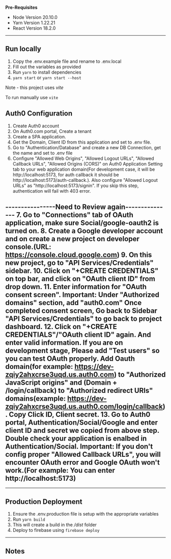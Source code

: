 **Pre-Requisites**

- Node Version 20.10.0
- Yarn Version 1.22.21
- React Version 18.2.0

---

## Run locally

1. Copy the .env.example file and rename to .env.local
2. Fill out the variables as provided
3. Run `yarn` to install dependencies
4. `yarn start` or `yarn start --host`

Note - this project uses *vite*

To run manually use `vite`

## Auth0 Configuration

1. Create Auth0 account
2. On Auth0.com portal, Create a tenant
3. Create a SPA application.
4. Get the Domain, Client ID from this application and set to .env file.
5. Go to "Authentication/Database" and create a new DB Connection, get the name and set to .env file
6. Configure "Allowed Web Origins", "Allowed Logout URLs", "Allowed Callback URLs", "Allowed Origins (CORS)" on Auth0 Application Setting tab to your web application domain(For development case, it will be http://localhost:5173, for auth callback it should be http://localhost:5173/auth-callback.). 
Also configure "Allowed Logout URLs" as "http://localhost:5173/signin".
If you skip this step, authentication will fail with 403 error.

----------------Need to Review again---------------
7. Go to "Connections" tab of OAuth application, make sure Social/google-oauth2 is turned on.
8. Create a Google developer account and on create a new project on developer console.(URL: https://console.cloud.google.com)
9. On this new project, go to "API Services/Credentials" sidebar.
10. Click on "+CREATE CREDENTIALS" on top bar, and click on "OAuth client ID" from drop down.
11. Enter information for "OAuth consent screen".
 Important: Under "Authorized domains" section, add "auth0.com"
 Once completed consent screen, Go back to Sidebar "API Services/Credentials" to go back to project dashboard.
12. Click on "+CREATE CREDENTIALS"/"OAuth client ID" again. And enter valid information.
If you are on development stage, Please add "Test users" so you can test OAuth properly.
Add Oauth domain(for example: https://dev-zqiy2ahxcrse3uqd.us.auth0.com) to "Authorized JavaScript origins" and (Domain + /login/callback) to "Authorized redirect URIs" domains(example: https://dev-zqiy2ahxcrse3uqd.us.auth0.com/login/callback).
Copy Click ID, Client secret.
13. Go to Auth0 portal, Authentication/Social/Google and enter client ID and secret we copied from above step.
Double check your application is enalbed in Authentication/Social.
Important: If you don't config proper "Allowed Callback URLs", you will encounter OAuth error and Google OAuth won't work.(For example: You can enter http://localhost:5173)
--------------------------------------------
---

## Production Deployment

1. Ensure the .env.production file is setup with the appropriate variables 
2. Run `yarn build`
3. This will create a build in the */dist* folder
4. Deploy to firebase using `firebase deploy`

---

## Notes
